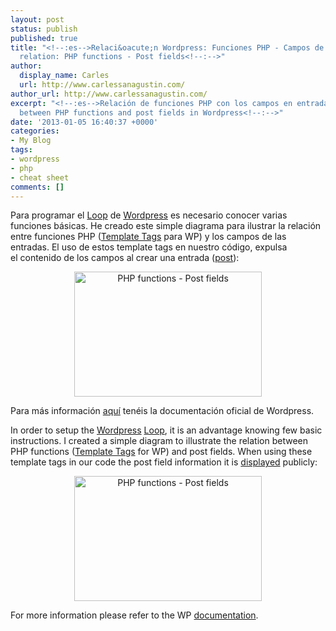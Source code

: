```yaml
---
layout: post
status: publish
published: true
title: "<!--:es-->Relaci&oacute;n Wordpress: Funciones PHP - Campos de entrada<!--:--><!--:en-->Wordpress
  relation: PHP functions - Post fields<!--:-->"
author:
  display_name: Carles
  url: http://www.carlessanagustin.com/
author_url: http://www.carlessanagustin.com/
excerpt: "<!--:es-->Relación de funciones PHP con los campos en entradas de Wordpress<!--:--><!--:en-->Relation
  between PHP functions and post fields in Wordpress<!--:-->"
date: '2013-01-05 16:40:37 +0000'
categories:
- My Blog
tags:
- wordpress
- php
- cheat sheet
comments: []
---
```

<p><!--:es-->Para programar el <a title="The Loop" href="http://codex.wordpress.org/The_Loop" target="_blank">Loop</a> de <a title="Wordpress" href="http://wordpress.org/" target="_blank">Wordpress</a>&nbsp;es necesario conocer varias funciones b&aacute;sicas. He creado este simple diagrama para ilustrar la relaci&oacute;n entre funciones PHP (<a title="Template Tags" href="http://codex.wordpress.org/Template_Tags/" target="_blank">Template Tags</a> para WP) y los campos de las entradas. El uso de estos template tags en nuestro c&oacute;digo, expulsa el&nbsp;contenido&nbsp;de los campos al crear una entrada (<a title="Escribiendo entradas" href="http://codex.wordpress.org/Writing_Posts" target="_blank">post</a>):</p>
<p style="text-align: center;"><a href="/images/posts/post-relation.png"><img class="aligncenter size-medium wp-image-1318" src="/images/posts/post-relation-300x200.png" alt="PHP functions - Post fields" width="300" height="200" /></a></p>
<p>Para m&aacute;s informaci&oacute;n <a title="Manual WP" href="http://codex.wordpress.org/" target="_blank">aqu&iacute;</a>&nbsp;ten&eacute;is&nbsp;la documentaci&oacute;n oficial de Wordpress.<!--:--><!--:en--></p>
<p>In order to setup the <a title="Wordpress" href="http://wordpress.org/" target="_blank">Wordpress</a> <a title="The Loop" href="http://codex.wordpress.org/The_Loop" target="_blank">Loop</a>, it is an advantage knowing few basic instructions. I created a simple diagram to illustrate the relation between PHP functions (<a title="Template Tags" href="http://codex.wordpress.org/Template_Tags/" target="_blank">Template Tags</a> for WP) and post fields. When using these template tags in our code the post field information it is <a title="Writing posts" href="http://codex.wordpress.org/Writing_Posts" target="_blank">displayed</a> publicly:</p>
<p style="text-align: center"><a href="/images/posts/post-relation.png"><img class="aligncenter size-medium wp-image-1318" src="/images/posts/post-relation-300x200.png" alt="PHP functions - Post fields" width="300" height="200" /></a></p>
<p>For more information please refer to the WP <a title="Manual WP" href="http://codex.wordpress.org/" target="_blank">documentation</a>.</p>
<p><!--:--></p>
